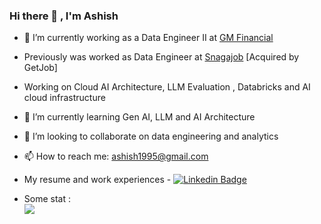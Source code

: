 ### Hi there 👋 , I'm Ashish

- 🔭 I’m currently working as a Data Engineer II at [GM Financial](https://www.gmfinancial.com)
- Previously was worked as Data Engineer at [Snagajob](https://www.snagajob.com) [Acquired by GetJob]
- Working on Cloud AI Architecture, LLM Evaluation , Databricks and AI cloud infrastructure
- 🌱 I’m currently learning Gen AI, LLM and AI Architecture
- 👯 I’m looking to collaborate on data engineering and analytics
- 📫 How to reach me: ashish1995@gmail.com
- My resume and work experiences - 
 [![Linkedin Badge](https://img.shields.io/badge/-LinkedIn-blue?style=flat-square&logo=Linkedin&logoColor=white&color=black&labelColor=blue&link=https://www.linkedin.com/in/ashish-a/)](https://www.linkedin.com/in/ashish-a/)
 
 - Some stat : <br>
 ![](https://komarev.com/ghpvc/?username=ash1sh95)
 




<!--
**ash1sh95/ash1sh95** is a ✨ _special_ ✨ repository because its `README.md` (this file) appears on your GitHub profile.

Here are some ideas to get you started:

- 🔭 I’m currently working as Associate Data Engineer at [Snagajob](https://www.snagajob.com)
- 🌱 I’m currently learning kafka, snowflake and data architecture
- 👯 I’m looking to collaborate on data engineering and analytics
- 📫 How to reach me: 
 [![Linkedin Badge](https://img.shields.io/badge/-LinkedIn-blue?style=flat-square&logo=Linkedin&logoColor=white&color=black&labelColor=blue&link=https://www.linkedin.com/in/ashish-a/)](https://www.linkedin.com/in/ashish-a/)

[![Sanket's github stats](https://github-readme-stats.vercel.app/api?username=mehrotrasan16&&hide=stars,contribs&count_private=true&show_icons=true)](https://github.com/anuraghazra/github-readme-stats)



-->
